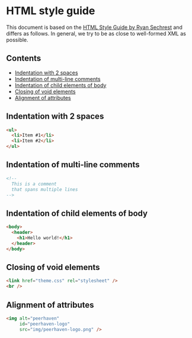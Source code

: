 # HTML style guide

This document is based on the [HTML Style Guide by Ryan Sechrest](https://gist.github.com/ryansechrest/8693303) and differs as follows.
In general, we try to be as close to well-formed XML as possible.

## Contents

- [Indentation with 2 spaces](#indentation-with-2-spaces)
- [Indentation of multi-line comments](#indentation-of-multi-line-comments)
- [Indentation of child elements of body](#indentation-of-child-elements-of-body)
- [Closing of void elements](#closing-of-void-elements)
- [Alignment of attributes](#alignment-of-attributes)

## Indentation with 2 spaces

```html
<ul>
  <li>Item #1</li>
  <li>Item #2</li>
</ul>
```

## Indentation of multi-line comments

```html
<!--
  This is a comment
  that spans multiple lines
-->
```

## Indentation of child elements of body

```html
<body>
  <header>
    <h1>Hello world!</h1>
  </header>
</body>
```

## Closing of void elements

```html
<link href="theme.css" rel="stylesheet" />
<br />
```

## Alignment of attributes

```html
<img alt="peerhaven"
     id="peerhaven-logo"
     src="img/peerhaven-logo.png" />
```
